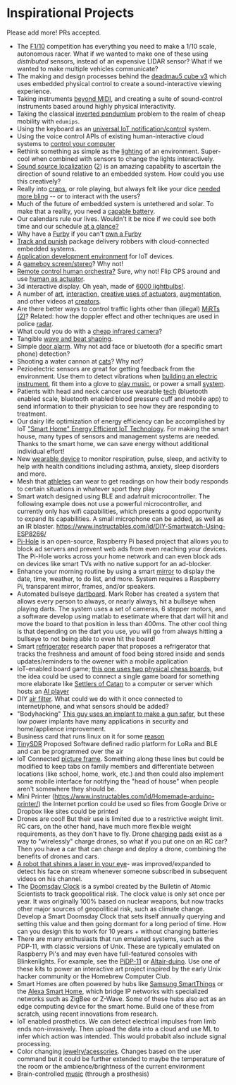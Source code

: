# Inspirational Projects

Please add more! PRs accepted.

- The [F1/10](http://f1tenth.org/) competition has everything you need to make a 1/10 scale, autonomous racer.
  What if we wanted to make one of these using _distributed_ sensors, instead of an expensive LIDAR sensor?
  What if we wanted to make multiple vehicles communicate?
- The making and design processes behind the [deadmau5 cube v3](https://www.youtube.com/watch?v=waGzVes6PWY) which uses embedded physical control to create a sound-interactive viewing experience.
- Taking instruments [beyond MIDI](https://www.youtube.com/watch?v=x5MuKTkukIw), and creating a suite of sound-control instruments based around highly physical interactivity.
- Taking the classical [inverted pendumlum](https://www.youtube.com/watch?v=Owe0o0ynUbY) problem to the realm of cheap mobility with `edumips`.
- Using the keyboard as an [universal IoT notification/control](https://www.daskeyboard.com/x/x50q-rgb-mechanical-keyboard/) system.
- Using the voice control APIs of existing human-interactive cloud systems to [control your computer](https://www.instructables.com/id/IoTyper-Control-Your-PC-Via-Alexa-IoT/)
- Rethink something as simple as the [lighting](https://www.instructables.com/id/Super-Simple-RGB-WiFi-Lamp/) of an environment.
  Super-cool when combined with sensors to change the lights interactively.
- [Sound source localization](https://respeaker.io/6_mic_array/) ([2](https://respeaker.io/usb_4_mic_array/)) is an amazing capability to ascertain the direction of sound relative to an embedded system.
  How could you use this creatively?
- Really into [craps](https://en.wikipedia.org/wiki/Craps), or role playing, but always felt like your dice [needed more bling](https://hackaday.io/project/28377-electronic-dice) -- or to interact with the users?
- Much of the future of embedded system is untethered and solar.
  To make that a reality, you need a [capable battery](https://hackaday.io/project/164733-pisugar-battery-for-raspberry-pi-zero).
- Our calendars rule our lives.
  Wouldn't it be nice if we could see both time and our schedule [at a glance?](https://www.instructables.com/id/CalClock-Simply-See-Your-Schedule/)
- Why have a [Furby](https://en.wikipedia.org/wiki/Furby) if you can't [pwn a Furby](https://github.com/iafan/Hacksby)
- [Track and punish](https://www.youtube.com/watch?v=a_TSR_v07m0) package delivery robbers with cloud-connected embedded systems.
- [Application development environment](https://www.youtube.com/watch?v=uE0bP-AS_sQ) for IoT devices.
- A [gameboy screen/stereo](https://youtu.be/FsqfhFsk2PQ?t=248)? Why not!
- [Remote control human orchestra?](https://www.youtube.com/watch?v=Dph-bkJL_wM) Sure, why not! Flip CPS around and use [human as actuator](https://www.youtube.com/watch?v=uu5jH2BgPBM).
- 3d interactive display. Oh yeah, made of [6000 lightbulbs!](https://www.youtube.com/watch?v=_gW9zwK8Ydk&list=RDuu5jH2BgPBM&index=5).
- A number of [art](https://www.youtube.com/watch?v=0F4V_-shzlk), [interaction](https://www.youtube.com/watch?v=Ev6r7AAg4V4), [creative uses of actuators](https://www.youtube.com/watch?v=y4QQzzU2diM), [augmentation](https://www.youtube.com/watch?v=_VFsdPAoI1g&list=PL6uqON-thyrbkbUEGMRWMLLop9qeMashH), and other videos at [creators](https://www.youtube.com/user/TheCreatorsProject/videos).
- Are there better ways to control traffic lights other than (illegal) [MiRTs](https://hackaday.io/project/162434-dont-call-the-cops) [(2)](http://www.themirt.com/how-it-works.php)? Related: how the doppler effect and other techniques are used in police [radar](https://youtu.be/vQtLms02PFM?t=647).
- What could you do with a [cheap infrared camera](https://youtu.be/u4DSzp77xwk?t=162)?
- Tangible [wave and beat shaping](https://youtu.be/Mgy1S8qymx0?list=TLPQMDIwMTIwMjDft11QejRomA).
- Simple [door alarm](https://youtu.be/xXs8Cxw4e2k?list=TLPQMDQwMTIwMjCFXJiZsHM4tw). Why not add face or bluetooth (for a specific smart phone) detection?
- Shooting a water cannon at [cats](https://youtu.be/uIbkLjjlMV8?list=TLPQMDQwMTIwMjCFXJiZsHM4tw)? Why not?
- Pezioelectric sensors are great for getting feedback from the environment.
  Use them to detect vibrations when [building an electric instrument](https://youtu.be/Zp2LCAv2CYY?list=TLPQMDQwMTIwMjCFXJiZsHM4tw&t=408), fit them into a glove to [play music](https://www.youtube.com/watch?v=oTJh_Kph1mU&list=TLPQMDQwMTIwMjCFXJiZsHM4tw&index=16), or power a small [system](https://youtu.be/tYoGdxDPwL4?list=TLPQMDQwMTIwMjCFXJiZsHM4tw).
- Patients with head and neck cancer use wearable [tech](https://www.news-medical.net/news/20180517/Smart-technology-helps-improve-outcomes-for-patients-with-head-and-neck-cancer.aspx) (bluetooth enabled scale, bluetooth enabled blood pressure cuff and mobile app) to send information to their physician to see how they are responding to treatment.
- Our dairy life optimization of energy efficiency can be accomplished by IoT ["Smart Home" Energy Efficient IoT Technology](https://www.youtube.com/watch?v=iCgf_YmOykw). For making the smart house, many types of sensors and management systems are needed. Thanks to the smart home, we can save energy without additional individual effort!
- New [wearable device](https://spirehealth.com/pages/research-platform) to monitor respiration, pulse, sleep, and activity to help with health conditions including asthma, anxiety, sleep disorders and more.
- Mesh that [athletes](https://electronicsforu.com/electronics-projects/wifi-bluetooth-mesh-enabled-iot-smart-device-for-athletes) can wear to get readings on how their body responds to certain situations in whatever sport they play
- Smart watch designed using BLE and adafruit microcontroller. The following example does not use a powerful microcontroller, and currently only has wifi capabilities, which presents a good opportunity to expand its capabilities. A small microphone can be added, as well as an IR blaster. https://www.instructables.com/id/DIY-Smartwatch-Using-ESP8266/
- [Pi-Hole](https://github.com/pi-hole/pi-hole) is an open-source, Raspberry Pi based project that allows you to block ad servers and prevent web ads from even reaching your devices. The Pi-Hole works across your home network and can even block ads on devices like smart TVs with no native support for an ad-blocker.
- Enhance your morning routine by using a smart [mirror](https://www.pantechsolutions.net/iot-based-smart-e-mirror-using-opencv-with-raspberry-pi) to display the date, time, weather, to do list, and more. System requires a Raspberry Pi, transparent mirror, frames, and/or speakers.
- Automated bullseye [dartboard](https://www.youtube.com/watch?v=MHTizZ_XcUM). Mark Rober has created a system that allows every person to always, or nearly always, hit a bullseye when playing darts. The system uses a set of cameras, 6 stepper motors, and a software develop using matlab to esetimate where that dart will hit and move the board to that position in less than 400ms. The other cool thing is that depending on the dart you use, you will go from always hitting a bullseye to not being able to even hit the board!
- Smart [refrigerator](https://www.researchgate.net/publication/322653199_IoT_Based_Interactive_Smart_Refrigerator) research paper that proposes a refrigerator that tracks the freshness and amount of food being stored inside and sends updates/reminders to the owener with a mobile application
- IoT-enabled board game; [this one uses two physical chess boards](https://www.youtube.com/watch?v=ta-q7Qbpj4Q), but the idea could be used to connect a single game board for something more elaborate like [Settlers of Catan](https://boardgamegeek.com/boardgame/13/catan) to a computer or server which hosts an [AI player](https://github.com/maxyurk/settlers_of_catan)
- DIY [air filter](https://github.com/Kels316/DIY-Air-Purifier). What could we do with it once connected to internet/phone, and what sensors should be added?
- "Bodyhacking" [This guy uses an implant to make a gun safer](https://www.vice.com/en_us/article/pgkz8y/biohacking-smart-guns-RFID-implants-amal-graafstra), but these low power implants have many applications in security and home/applience improvement.
- Business card that runs linux on it for some [reason]( https://www.thirtythreeforty.net/posts/2019/12/my-business-card-runs-linux/)
- [TinySDR](https://arxiv.org/pdf/1907.02063.pdf) Proposed Software defined radio platform for LoRa and BLE and can be programmed over the air
- IoT Connected [picture frame](https://www.instructables.com/id/IoT-Location-Sensing-Picture-Frame/). Something along these lines but could be modified to keep tabs on family members and differentiate between locations (like school, home, work, etc.) and then could also implement some mobile interface for notifying the "head of house" when people aren't somewhere they should be.
- Mini Printer (https://www.instructables.com/id/Homemade-arduino-printer/) the Internet portion could be used so files from Google Drive or Dropbox like sites could be printed
- Drones are cool! But their use is limited due to a restrictive weight limit. RC cars, on the other hand, have much more flexible weight requirements, as they don't have to fly. Drone [charging pads](https://www.skysense.co/) exist as a way to "wirelessly" charge drones, so what if you put one on an RC car? Then you have a car that can charge and deploy a drone, combining the benefits of drones and cars.
- [A robot that shines a laser in your eye](https://www.youtube.com/watch?v=Q8zC3-ZQFJI)- was improved/expanded to detect his face on stream whenever someone subscribed in subsequent videos on his channel.
- The [Doomsday Clock](https://thebulletin.org/doomsday-clock/current-time/) is a symbol created by the Bulletin of Atomic Scientists to track geopolitical risk. The clock value is only set once per year. It was originally 100% based on nuclear weapons, but now tracks other major sources of geopolitical risk, such as climate change. Develop a Smart Doomsday Clock that sets itself annually querying and setting this value and then going dormant for a long period of time. How can you design this to work for 10 years + without changing batteries
- There are many enthusiasts that run emulated systems, such as the PDP-11, with classic versions of Unix. These are typically emulated on Raspberry Pi's and may even have full-featured consoles with Blinkenlights. For example, see the [PiDP-11](https://obsolescence.wixsite.com/obsolescence/pidp-11) or [Altair-duino](https://www.adwaterandstir.com/altair/). Use one of these kits to power an interactive art project inspired by the early Unix hacker community or the Homebrew Computer Club.
- Smart Homes are often powered by hubs like [Samsung SmartThings](https://www.samsung.com/us/smart-home/smartthings/hubs/samsung-smartthings-hub--2018--gp-u999sjvlgda/) or the [Alexa Smart Home](https://developer.amazon.com/en-US/docs/alexa/smarthome/echo-plus-zigbee-support.html), which bridge IP networks with specialized networks such as ZigBee or Z-Wave. Some of these hubs also act as an edge computing device for the smart home. Build one of these from scratch, using recent innovations from research.
- IoT enabled prosthetics. We can detect electrical impulses from limb ends non-invasively. Then upload the data into a cloud and use ML to infer which action was intended. This would probablt also include signal processing.
- Color changing [jewelry/acessories](https://www.instructables.com/id/BT-Controlled-LED-Wearable-With-Intel-Edison/). Changes based on the user command but it could be further extended to maybe the temperature of the room or the ambience/brightness of the current environment
- Brain-controlled [music](https://www.youtube.com/watch?v=qSKBtEBRWi4) (through a prosthesis)
